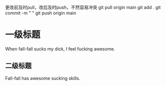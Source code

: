 更改前及时pull，改后及时push，不然容易冲突
git pull origin main
git add .
git commit -m "  "
git push origin main

# 一级标题

When fall-fall sucks my dick, I feel fucking awesome.

## 二级标题

Fall-fall has awesome sucking skills.